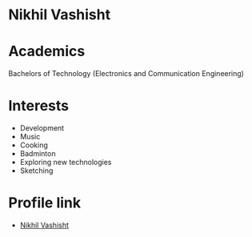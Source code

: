 # Nikhil Vashisht

# Academics

Bachelors of Technology (Electronics and Communication Engineering)

# Interests

- Development
- Music
- Cooking 
- Badminton
- Exploring new technologies
- Sketching

# Profile link

- [Nikhil Vashisht](https://github.com/nikhilvashisht)

